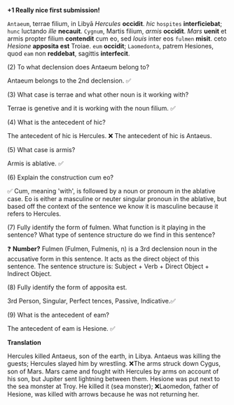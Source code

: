 **+1 Really nice first submission!**

`Antaeum`, terrae filium, in Libyā *Hercules* **occidit**. *hic* `hospites` **interficiebat**; `hunc` luctando *ille* **necauit**. `Cygnum`, Martis filium, *armis* **occidit**. *Mars* **uenit** et armis propter filium **contendit** cum eo, sed *Iouis* inter eos `fulmen` **misit**. 
ceto *Hesione* **apposita est** Troiae. `eum` **occidit**; `Laomedonta`, patrem Hesiones, quod `eam` non **reddebat**, sagittis **interfecit**.


(2) To what declension does Antaeum belong to?

Antaeum belongs to the 2nd declension.  ✅

(3) What case is terrae and what other noun is it working with?

Terrae is genetive and it is working with the noun filium.  ✅

(4) What is the antecedent of hic?

The antecedent of hic is Hercules. ❌ The antecedent of hic is Antaeus.

(5) What case is armis?

Armis is ablative.  ✅
 
(6) Explain the construction cum eo?

✅ Cum, meaning 'with', is followed by a noun or pronoum in the ablative case. Eo is either a masculine or neuter singular pronoun in the ablative, but based off the context of the sentence we know it is masculine because it refers to Hercules. 

(7) Fully identify the form of fulmen. What function is it playing in the sentence? What type of sentence structure do we find in this sentence?

❓ **Number?** Fulmen (Fulmen, Fulmenis, n) is a 3rd declension noun in the accusative form in this sentence. It acts as the direct object of this sentence. The sentence structure is: Subject + Verb + Direct Object + Indirect Object.

(8) Fully identify the form of apposita est.

3rd Person, Singular, Perfect tences, Passive, Indicative.✅

(9) What is the antecedent of eam?

The antecedent of eam is Hesione. ✅

**Translation**

Hercules killed Antaeus, son of the earth, in Libya. Antaeus was killing the guests; Hercules slayed him by wrestling. ❌The arms struck down Cygus, son of Mars. Mars came and fought with Hercules by arms on account of his son, but Jupiter sent lightning between them. Hesione was put next to the sea monster at Troy. He killed it (sea monster); ❌Laomedon, father of Hesione, was killed with arrows because he was not returning her. 
